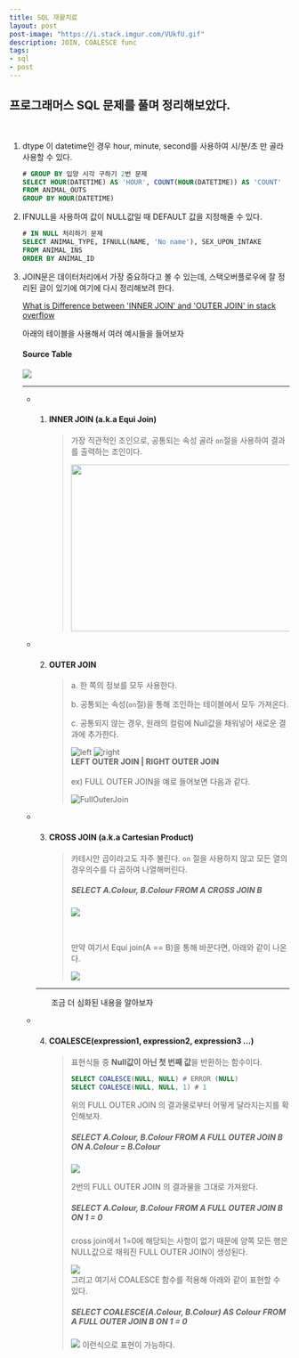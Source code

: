 ```yaml
---
title: SQL 재활치료
layout: post
post-image: "https://i.stack.imgur.com/VUkfU.gif"
description: JOIN, COALESCE func
tags:
- sql
- post
---
```




## 프로그래머스 SQL 문제를 풀며 정리해보았다.
<br/>

1. dtype 이 datetime인 경우 hour, minute, second를 사용하여 시/분/초 만 골라 사용할 수 있다.  
    ```SQL
    # GROUP BY 입양 시각 구하기 2번 문제
    SELECT HOUR(DATETIME) AS 'HOUR', COUNT(HOUR(DATETIME)) AS 'COUNT'
    FROM ANIMAL_OUTS
    GROUP BY HOUR(DATETIME)
    ```
    
    
    
2. IFNULL을 사용하여 값이 NULL값일 때 DEFAULT 값을 지정해줄 수 있다.  
   
    ```SQL
    # IN NULL 처리하기 문제
    SELECT ANIMAL_TYPE, IFNULL(NAME, 'No name'), SEX_UPON_INTAKE
    FROM ANIMAL_INS
    ORDER BY ANIMAL_ID
    ```
    
    
    
3. JOIN문은 데이터처리에서 가장 중요하다고 볼 수 있는데, 스택오버플로우에 잘 정리된 글이 있기에 여기에 다시 정리해보려 한다. 
   
   [What is Difference between 'INNER JOIN' and 'OUTER JOIN' in stack overflow](https://stackoverflow.com/questions/38549/what-is-the-difference-between-inner-join-and-outer-join)
   
   
   
   아래의 테이블을 사용해서 여러 예시들을 들어보자
   
   #### **Source Table**
   
    <img src="https://i.stack.imgur.com/LVYKx.png" />
   
   
   
   
   
   
   
   ---
   
   - 1. #### INNER JOIN (a.k.a Equi Join)
   
        > 가장 직관적인 조인으로, 공통되는 속성 골라 `on`절을 사용하여 결과를 출력하는 조인이다.
        >
        > <img src='https://i.stack.imgur.com/kZcvR.gif' width="500" height="300"/>
   
        
   
   - 2. #### OUTER JOIN
   
        > a. 한 쪽의 정보를 모두 사용한다.
        >
        > b. 공통되는 속성(`on`절)을 통해 조인하는 테이블에서 모두 가져온다.
        >
        > c. 공통되지 않는 경우, 원래의 컬럼에 Null값을 채워넣어 새로운 결과에 추가한다.
        >
        > ![left](https://i.stack.imgur.com/4bzv2.png#left)
        > ![right](https://i.stack.imgur.com/LIOW4.png#right)
        > <br/>
        > **LEFT OUTER JOIN   |  RIGHT OUTER JOIN**
        > <br/>
        > <br/>
        > ex) FULL OUTER JOIN을 예로 들어보면 다음과 같다.
        >
        > ![FullOuterJoin](https://i.stack.imgur.com/VUkfU.gif=500x300) 
   
   
   
   
   
   - 3. #### CROSS JOIN (a.k.a Cartesian Product)
   
        > 카테시안 곱이라고도 자주 불린다. `on` 절을 사용하지 않고 모든 열의 경우의수를 다 곱하여 나열해버린다.
        >
        > ##### SELECT A.Colour, B.Colour FROM A CROSS JOIN B
        >
        > <img align='' src="https://i.stack.imgur.com/cv3t6.png">
        >
        > ​	
        >
        > 만약 여기서 Equi join(A == B)을 통해 바꾼다면, 아래와 같이 나온다.
        >
        > <img src='https://i.stack.imgur.com/a8IHd.png'>
   
     ---
   
     $~~~~~~$ 조금 더 심화된 내용을 알아보자
   
     
   
   - 4. #### COALESCE(expression1, expression2, expression3 ...)
   
        > 표현식들 중 **Null값이 아닌 첫 번째 값**을 반환하는 함수이다.
        >
        > ```SQL
        > SELECT COALESCE(NULL, NULL) # ERROR (NULL)
        > SELECT COALESCE(NULL, NULL, 1) # 1
        > ```
        >
        > 
        >
        > 위의 FULL OUTER JOIN 의 결과물로부터 어떻게 달라지는지를 확인해보자.
        >
        > ##### SELECT A.Colour, B.Colour FROM A FULL OUTER JOIN B ON A.Colour = B.Colour
        >
        > <img src='https://i.stack.imgur.com/iVoqu.png'>
        >
        > 2번의 FULL OUTER JOIN 의 결과물을 그대로 가져왔다.
        > <br/>
        >
        > 
        >
        > ##### SELECT A.Colour, B.Colour FROM A FULL OUTER JOIN B ON 1 = 0
        >
        > cross join에서 1=0에 해당되는 사항이 없기 때문에 양쪽 모든 행은 NULL값으로 채워진 FULL OUTER JOIN이 생성된다.
        >
        > <img src='https://i.stack.imgur.com/gtIhf.png'>
        > <br/>
        > 그리고 여기서 COALESCE 함수를 적용해 아래와 같이 표현할 수 있다.
        >
        > ##### SELECT COALESCE(A.Colour, B.Colour) AS Colour FROM A FULL OUTER JOIN B ON 1 = 0
        >
        > <img src='https://i.stack.imgur.com/WPu9W.png'>
        > 이런식으로 표현이 가능하다.
